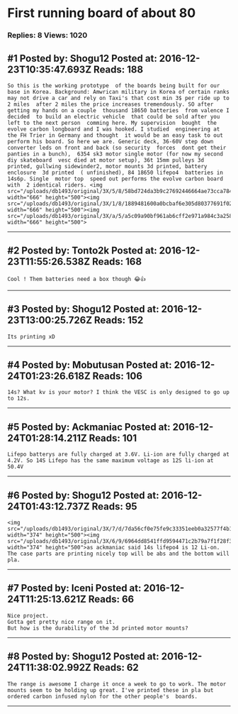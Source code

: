 # First running board of about 80

### Replies: 8 Views: 1020

## \#1 Posted by: Shogu12 Posted at: 2016-12-23T10:35:47.693Z Reads: 188

```
So this is the working prototype  of the boards being built for our base in Korea. Background: Amwrican military in Korea of certain ranks may not drive a car and rely on Taxi's that cost min 3$ per ride up to 2 miles  after 2 miles the price increases tremendously. SO after getting my hands on a couple  thousand 18650 batteries  from valence I decided  to build an electric vehicle  that could be sold after you left to the next person  comming here. My supervision  bought  the evolve carbon longboard and I was hooked. I studied  engineering at the FH Trier in Germany and thought  it would be an easy task to out perform his board. So here we are. Generic deck, 36-60V step down converter leds on front and back (so security  forces  dont get their panties in a bunch),  6354 sk3 motor single motor (for now my second diy skateboard  vesc died at motor setup), 36t 15mm pulleys 3d printed, gullwing sidewinder2, motor mounts 3d printed, battery enclosure  3d printed  ( unfinished), 84 18650 lifepo4  batteries in 14s6p. Single  motor top  speed out performs the evolve carbon board with  2 identical riders. <img src="/uploads/db1493/original/3X/5/8/58bd724da3b9c27692446664ae73cca784934138.jpg" width="666" height="500"><img src="/uploads/db1493/original/3X/1/8/1889481600a0bcbaf6e305d80377691f021afd81.jpg" width="666" height="500"><img src="/uploads/db1493/original/3X/a/5/a5c09a90bf961ab6cff2e971a984c3a258b0ac02.jpg" width="666" height="500">
```

---
## \#2 Posted by: Tonto2k Posted at: 2016-12-23T11:55:26.538Z Reads: 168

```
Cool ! Them batteries need a box though 😂👍
```

---
## \#3 Posted by: Shogu12 Posted at: 2016-12-23T13:00:25.726Z Reads: 152

```
Its printing xD
```

---
## \#4 Posted by: Mobutusan Posted at: 2016-12-24T01:23:26.618Z Reads: 106

```
14s? What kv is your motor? I think the VESC is only designed to go up to 12s.
```

---
## \#5 Posted by: Ackmaniac Posted at: 2016-12-24T01:28:14.211Z Reads: 101

```
Lifepo batterys are fully charged at 3.6V. Li-ion are fully charged at 4.2V. So 14S Lifepo has the same maximum voltage as 12S li-ion at 50.4V
```

---
## \#6 Posted by: Shogu12 Posted at: 2016-12-24T01:43:12.737Z Reads: 95

```
<img src="/uploads/db1493/original/3X/7/d/7da56cf0e75fe9c33351eeb0a32577f4b1966080.jpg" width="374" height="500"><img src="/uploads/db1493/original/3X/6/9/6964dd8541ffd9594471c2b79a7f1f28f3b6b810.jpg" width="374" height="500">as ackmaniac said 14s lifepo4 is 12 Li-on. The case parts are printing nicely top will be abs and the bottom will pla.
```

---
## \#7 Posted by: Iceni Posted at: 2016-12-24T11:25:13.621Z Reads: 66

```
Nice project.
Gotta get pretty nice range on it.
But how is the durability of the 3d printed motor mounts?
```

---
## \#8 Posted by: Shogu12 Posted at: 2016-12-24T11:38:02.992Z Reads: 62

```
The range is awesome I charge it once a week to go to work. The motor mounts seem to be holding up great. I've printed these in pla but ordered carbon infused nylon for the other people's  boards.
```

---
